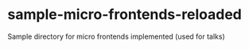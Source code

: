 # sample-micro-frontends-reloaded
Sample directory for micro frontends implemented (used for talks)

